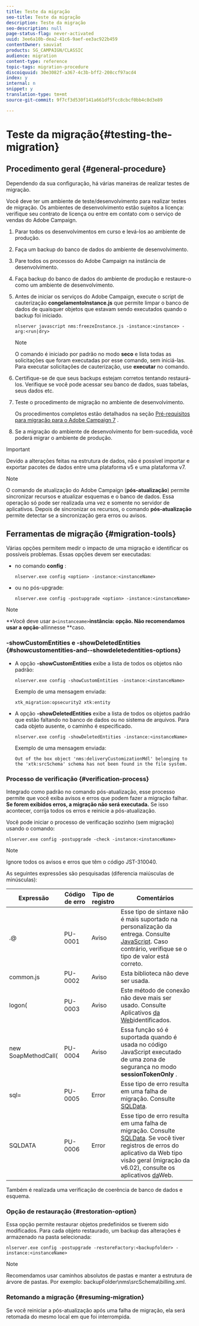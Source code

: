 ```yaml
---
title: Teste da migração
seo-title: Teste da migração
description: Teste da migração
seo-description: null
page-status-flag: never-activated
uuid: 3ee6a10b-dea2-41c6-9aef-ee3ac922b459
contentOwner: sauviat
products: SG_CAMPAIGN/CLASSIC
audience: migration
content-type: reference
topic-tags: migration-procedure
discoiquuid: 30e3082f-a367-4c3b-bff2-208ccf97acd4
index: y
internal: n
snippet: y
translation-type: tm+mt
source-git-commit: 9f7cf3d530f141a661df5fcc8cbcf0bb4c8d3e89

---
```



# Teste da migração{#testing-the-migration}

## Procedimento geral {#general-procedure}

Dependendo da sua configuração, há várias maneiras de realizar testes de migração.

Você deve ter um ambiente de teste/desenvolvimento para realizar testes de migração. Os ambientes de desenvolvimento estão sujeitos a licença: verifique seu contrato de licença ou entre em contato com o serviço de vendas do Adobe Campaign.

1. Parar todos os desenvolvimentos em curso e levá-los ao ambiente de produção.
1. Faça um backup do banco de dados do ambiente de desenvolvimento.
1. Pare todos os processos do Adobe Campaign na instância de desenvolvimento.
1. Faça backup do banco de dados do ambiente de produção e restaure-o como um ambiente de desenvolvimento.
1. Antes de iniciar os serviços do Adobe Campaign, execute o script de cauterização **congelamentoInstance.js** que permite limpar o banco de dados de quaisquer objetos que estavam sendo executados quando o backup foi iniciado.

   ```
   nlserver javascript nms:freezeInstance.js -instance:<instance> -arg:<run|dry>
   ```

   >[!NOTE]
   >
   >O comando é iniciado por padrão no modo **seco** e lista todas as solicitações que foram executadas por esse comando, sem iniciá-las. Para executar solicitações de cauterização, use **executar** no comando.

1. Certifique-se de que seus backups estejam corretos tentando restaurá-los. Verifique se você pode acessar seu banco de dados, suas tabelas, seus dados etc.
1. Teste o procedimento de migração no ambiente de desenvolvimento.

   Os procedimentos completos estão detalhados na seção [Pré-requisitos para migração para o Adobe Campaign 7](../../migration/using/prerequisites-for-migration-to-adobe-campaign-7.md) .

1. Se a migração do ambiente de desenvolvimento for bem-sucedida, você poderá migrar o ambiente de produção.

>[!IMPORTANT]
>
>Devido a alterações feitas na estrutura de dados, não é possível importar e exportar pacotes de dados entre uma plataforma v5 e uma plataforma v7.

>[!NOTE]
>
>O comando de atualização do Adobe Campaign (**pós-atualização**) permite sincronizar recursos e atualizar esquemas e o banco de dados. Essa operação só pode ser realizada uma vez e somente no servidor de aplicativos. Depois de sincronizar os recursos, o comando **pós-atualização** permite detectar se a sincronização gera erros ou avisos.

## Ferramentas de migração {#migration-tools}

Várias opções permitem medir o impacto de uma migração e identificar os possíveis problemas. Essas opções devem ser executadas:

* no comando **config** :

   ```
   nlserver.exe config <option> -instance:<instanceName>
   ```

* ou no pós-upgrade:

   ```
   nlserver.exe config -postupgrade <option> -instance:<instanceName>
   ```

>[!NOTE]
>
>**Você deve usar a`<instanceame>`**instância: opção. Não recomendamos usar a opção**-allinnesse **caso.

### -showCustomEntities e -showDeletedEntities {#showcustomentities-and--showdeletedentities-options}

* A opção **-showCustomEntities** exibe a lista de todos os objetos não padrão:

   ```
   nlserver.exe config -showCustomEntities -instance:<instanceName>
   ```

   Exemplo de uma mensagem enviada:

   ```
   xtk_migration:opsecurity2 xtk:entity
   ```

* A opção **-showDeletedEntities** exibe a lista de todos os objetos padrão que estão faltando no banco de dados ou no sistema de arquivos. Para cada objeto ausente, o caminho é especificado.

   ```
   nlserver.exe config -showDeletedEntities -instance:<instanceName>
   ```

   Exemplo de uma mensagem enviada:

   ```
   Out of the box object 'nms:deliveryCustomizationMdl' belonging to the 'xtk:srcSchema' schema has not been found in the file system.
   ```

### Processo de verificação {#verification-process}

Integrado como padrão no comando pós-atualização, esse processo permite que você exiba avisos e erros que podem fazer a migração falhar. **Se forem exibidos erros, a migração não será executada.** Se isso acontecer, corrija todos os erros e reinicie a pós-atualização.

Você pode iniciar o processo de verificação sozinho (sem migração) usando o comando:

```
nlserver.exe config -postupgrade -check -instance:<instanceName>
```

>[!NOTE]
>
>Ignore todos os avisos e erros que têm o código JST-310040.

As seguintes expressões são pesquisadas (diferencia maiúsculas de minúsculas):

<table> 
 <thead> 
  <tr> 
   <th> Expressão<br /> </th> 
   <th> Código de erro<br /> </th> 
   <th> Tipo de registro<br /> </th> 
   <th> Comentários<br /> </th> 
  </tr> 
 </thead> 
 <tbody> 
  <tr> 
   <td> .@<br /> </td> 
   <td> PU-0001<br /> </td> 
   <td> Aviso<br /> </td> 
   <td> Esse tipo de sintaxe não é mais suportado na personalização da entrega. Consulte <a href="../../migration/using/general-configurations.md#javascript" target="_blank">JavaScript</a>. Caso contrário, verifique se o tipo de valor está correto.<br /> </td> 
  </tr> 
  <tr> 
   <td> common.js<br /> </td> 
   <td> PU-0002<br /> </td> 
   <td> Aviso<br /> </td> 
   <td> Esta biblioteca não deve ser usada.<br /> </td> 
  </tr> 
  <tr> 
   <td> logon(<br /> </td> 
   <td> PU-0003<br /> </td> 
   <td> Aviso<br /> </td> 
   <td> Este método de conexão não deve mais ser usado. Consulte Aplicativos <a href="../../migration/using/general-configurations.md#identified-web-applications" target="_blank">da Web</a>identificados.<br /> </td> 
  </tr> 
  <tr> 
   <td> new SoapMethodCall(<br /> </td> 
   <td> PU-0004<br /> </td> 
   <td> Aviso<br /> </td> 
   <td> Essa função só é suportada quando é usada no código JavaScript executado de uma zona de segurança no modo <strong>sessionTokenOnly</strong> .<br /> </td> 
  </tr> 
  <tr> 
   <td> sql=<br /> </td> 
   <td> PU-0005<br /> </td> 
   <td> Error<br /> </td> 
   <td> Esse tipo de erro resulta em uma falha de migração. Consulte <a href="../../migration/using/general-configurations.md#sqldata" target="_blank">SQLData</a>.<br /> </td> 
  </tr> 
  <tr> 
   <td> SQLDATA<br /> </td> 
   <td> PU-0006<br /> </td> 
   <td> Error<br /> </td> 
   <td> Esse tipo de erro resulta em uma falha de migração. Consulte <a href="../../migration/using/general-configurations.md#sqldata" target="_blank">SQLData</a>. Se você tiver registros de erros do aplicativo da Web tipo visão geral (migração da v6.02), consulte os aplicativos <a href="../../migration/using/specific-configurations-in-v6-02.md#web-applications" target="_blank">da</a>Web.<br /> </td> 
  </tr> 
 </tbody> 
</table>

Também é realizada uma verificação de coerência de banco de dados e esquema.

### Opção de restauração {#restoration-option}

Essa opção permite restaurar objetos predefinidos se tiverem sido modificados. Para cada objeto restaurado, um backup das alterações é armazenado na pasta selecionada:

```
nlserver.exe config -postupgrade -restoreFactory:<backupfolder> -instance:<instanceName>
```

>[!NOTE]
>
>Recomendamos usar caminhos absolutos de pastas e manter a estrutura de árvore de pastas. Por exemplo: backupFolder\nms\srcSchema\billing.xml.

### Retomando a migração {#resuming-migration}

Se você reiniciar a pós-atualização após uma falha de migração, ela será retomada do mesmo local em que foi interrompida.

